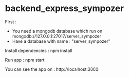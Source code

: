 # backend_express_sympozer

First : 

- You need a mongodb database which run on mongodb://127.0.0.1:27017/server_sympozer
- Have a database with name : "server_sympozer"

Install dependencies : npm install

Run app : npm start

You can see the app on : http://localhost:3000
